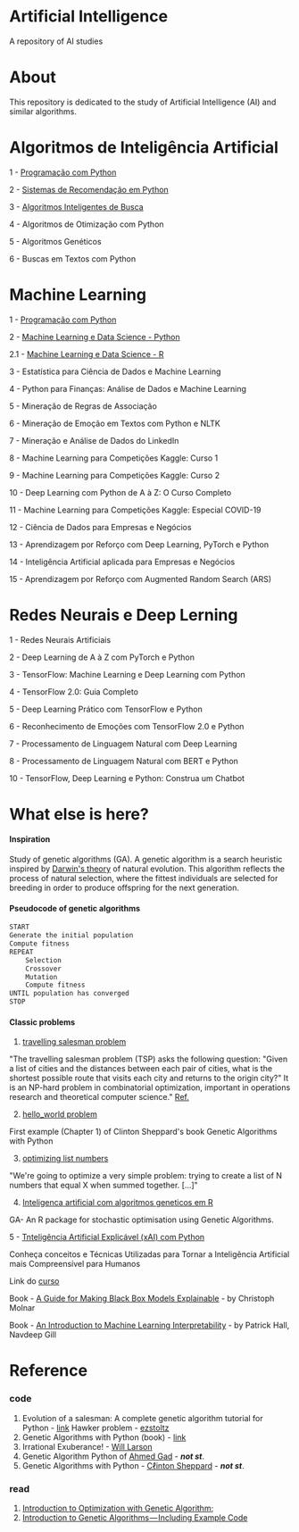 # Artificial Intelligence

A repository of AI studies

# About

This repository is dedicated to the study of Artificial Intelligence (AI) and similar algorithms.

# Algoritmos de Inteligência Artificial

1 - [Programação com Python](https://github.com/renatogcruz/python/tree/master/python_guia_IAexpert)  

2 - [Sistemas de Recomendação em Python](https://github.com/renatogcruz/Artificial_Intelligence/tree/master/1_Artificial_Intelligence_Algorithms/2_sistemas_de_recomendacao)

3 - [Algoritmos Inteligentes de Busca](https://github.com/renatogcruz/Artificial_Intelligence/tree/master/1_Artificial_Intelligence_Algorithms/3_algoritmos_inteligentes_de_busca)                            

4 - Algoritmos de Otimização com Python

5 - Algoritmos Genéticos                                        

6 - Buscas em Textos com Python       


#  Machine Learning 


1 - [Programação com Python](https://github.com/renatogcruz/python/tree/master/python_guia_IAexpert)  

2 - [Machine Learning e Data Science - Python](https://github.com/renatogcruz/Artificial_Intelligence/tree/master/2_Machine_Learning/2_Machine_Learning_e_Data_Science_com_Python) 

2.1 - [Machine Learning e Data Science - R](https://github.com/renatogcruz/Artificial_Intelligence/tree/master/2_Machine_Learning/2_1_Machine_Learning_e_Data_Science_com_R)

3 - Estatística para Ciência de Dados e Machine Learning 

4 - Python para Finanças: Análise de Dados e Machine Learning 

5 - Mineração de Regras de Associação

6 - Mineração de Emoção em Textos com Python e NLTK 

7 - Mineração e Análise de Dados do LinkedIn 

8 - Machine Learning para Competições Kaggle: Curso 1 

9 - Machine Learning para Competições Kaggle: Curso 2

10 - Deep Learning com Python de A à Z: O Curso Completo  

11 - Machine Learning para Competições Kaggle: Especial COVID-19

12 - Ciência de Dados para Empresas e Negócios

13 - Aprendizagem por Reforço com Deep Learning, PyTorch e Python

14 - Inteligência Artificial aplicada para Empresas e Negócios

15 - Aprendizagem por Reforço com Augmented Random Search (ARS)


# Redes Neurais e Deep Lerning

1 - Redes Neurais Artificiais   

2 - Deep Learning de A à Z com PyTorch e Python 

3 - TensorFlow: Machine Learning e Deep Learning com Python 

4 - TensorFlow 2.0: Guia Completo 

5 - Deep Learning Prático com TensorFlow e Python 

6 - Reconhecimento de Emoções com TensorFlow 2.0 e Python 

7 - Processamento de Linguagem Natural com Deep Learning 

8 - Processamento de Linguagem Natural com BERT e Python

10 - TensorFlow, Deep Learning e Python: Construa um Chatbot 


# What else is here?

#### Inspiration

Study of genetic algorithms (GA). A genetic algorithm is a search heuristic inspired by [Darwin's theory](https://en.wikipedia.org/wiki/Evolution) of natural evolution. This algorithm reflects the process of natural selection, where the fittest individuals are selected for breeding in order to produce offspring for the next generation.

#### Pseudocode of genetic algorithms

```python
START
Generate the initial population
Compute fitness
REPEAT
    Selection
    Crossover
    Mutation
    Compute fitness
UNTIL population has converged
STOP
```
#### Classic problems

1. [travelling salesman problem](https://github.com/renatogcruz/Evolutionary-computing/tree/master/ga_examples/hawker_problem)

"The travelling salesman problem (TSP) asks the following question: "Given a list of cities and the distances between each pair of cities, what is the shortest possible route that visits each city and returns to the origin city?" It is an NP-hard problem in combinatorial optimization, important in operations research and theoretical computer science." [Ref.](https://en.wikipedia.org/wiki/Travelling_salesman_problem)

2. [hello_world problem](https://github.com/renatogcruz/Evolutionary-computing/tree/master/ga_examples/hello_world)

First example (Chapter 1) of Clinton Sheppard's book Genetic Algorithms with Python

3. [optimizing list numbers](https://lethain.com/genetic-algorithms-cool-name-damn-simple/)

"We're going to optimize a very simple problem: trying to create a list of N numbers that equal X when summed together. [...]" 

4. [Inteligenca artificial com algoritmos geneticos em R](https://github.com/renatogcruz/R/tree/main/Inteligenca_artificial_com_algoritmos_geneticos_em_R)

GA- An R package for stochastic optimisation using Genetic Algorithms.

5 - [Tnteligência Artificial Explicável (xAI) com Python](https://github.com/renatogcruz/python/tree/master/inteligencia_artifical_explicavel)

Conheça conceitos e Técnicas Utilizadas para Tornar a Inteligência Artificial mais Compreensível para Humanos

Link do [curso](https://www.udemy.com/course/inteligencia-artificial-explicavel/)

Book - [A Guide for Making Black Box Models Explainable](https://christophm.github.io/interpretable-ml-book/) - by Christoph Molnar

Book - [An Introduction to Machine Learning Interpretability](https://www.oreilly.com/library/view/an-introduction-to/9781098115487/) - by Patrick Hall, Navdeep Gill


# Reference

### code
1. Evolution of a salesman: A complete genetic algorithm tutorial for Python - [link](https://towardsdatascience.com/evolution-of-a-salesman-a-complete-genetic-algorithm-tutorial-for-python-6fe5d2b3ca35)
Hawker problem - [ezstoltz](https://github.com/ezstoltz/genetic-algorithm/blob/master/genetic_algorithm_TSP.ipynb)
2. Genetic Algorithms with Python (book) - [link](https://www.amazon.com/Genetic-Algorithms-Python-Clinton-Sheppard/dp/1540324001)
3. Irrational Exuberance! - [Will Larson](https://lethain.com/genetic-algorithms-cool-name-damn-simple/)
4. Genetic Algorithm Python of [Ahmed Gad](https://github.com/ahmedfgad/GeneticAlgorithmPython) - ***not st***.
5. Genetic Algorithms with Python - [Cℓinton Sheppard](https://github.com/handcraftsman/GeneticAlgorithmsWithPython) - ***not st***.

### read
1. [Introduction to Optimization with Genetic Algorithm](https://towardsdatascience.com/introduction-to-optimization-with-genetic-algorithm-2f5001d9964b);
2. [Introduction to Genetic Algorithms — Including Example Code](https://towardsdatascience.com/introduction-to-genetic-algorithms-including-example-code-e396e98d8bf3)
